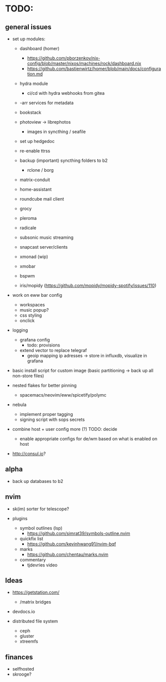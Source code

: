 # TODO:

## general issues

- set up modules:

    - dashboard (homer)
        - https://github.com/pborzenkov/nix-config/blob/master/nixos/machines/rock/dashboard.nix
        - https://github.com/bastienwirtz/homer/blob/main/docs/configuration.md

    - hydra module
        - ci/cd with hydra webhooks from gitea

    - -arr services for metadata

    - bookstack

    - photoview -> librephotos
        - images in syncthing / seafile

    - set up hedgedoc
    - re-enable ttrss


    - backup (important) syncthing folders to b2
        - rclone / borg


    - matrix-conduit
    - home-assistant
    - roundcube mail client
    - grocy
    - pleroma
    - radicale
    - subsonic music streaming
    - snapcast server/clients

    - xmonad (wip)
    - xmobar
    - bspwm


    - iris/mopidy (https://github.com/mopidy/mopidy-spotify/issues/110)

- work on eww bar config
    - workspaces
    - music popup?
    - css styling
    - onclick

- logging
    - grafana config
        - todo: provisions
    - extend vector to replace telegraf
        - geoip mapping ip adresses -> store in influxdb, visualize in grafana

- basic install script for custom image (basic partitioning -> back up all non-store files)

- nested flakes for better pinning
    - spacemacs/neovim/eww/spicetify/polymc

- nebula
    - implement proper tagging
    - signing script with sops secrets

- combine host + user config more (?) TODO: decide
    - enable appropriate configs for de/wm based on what is enabled on host

- http://consul.io?

## alpha

- back up databases to b2

## nvim

- sk(im) sorter for telescope?

- plugins
    - symbol outlines (lsp)
        - https://github.com/simrat39/symbols-outline.nvim
    - quickfix list
        - https://github.com/kevinhwang91/nvim-bqf
    - marks
        - https://github.com/chentau/marks.nvim
    - commentary
        - tjdevries video

## Ideas

- https://getstation.com/
    - /matrix bridges
- devdocs.io

- distributed file system
    - ceph
    - gluster
    - xtreemfs

## finances

- selfhosted
- skrooge?
